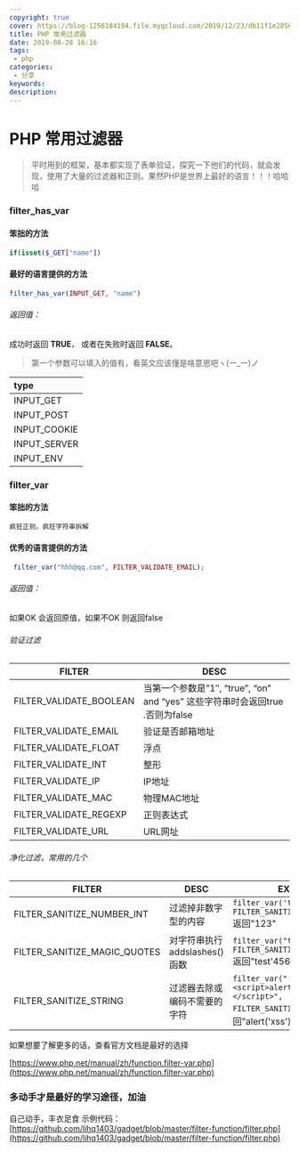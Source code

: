 ```yaml
---
copyright: true
cover: https://blog-1256184194.file.myqcloud.com/2019/12/23/db11f1e28564d.jpg
title: PHP 常用过滤器
date: 2019-08-28 16:16
tags:
 - php
categories:
 - 分享
keywords:
description:
---
```


# PHP 常用过滤器

> 平时用到的框架，基本都实现了表单验证，探究一下他们的代码，就会发现，使用了大量的过滤器和正则。果然PHP是世界上最好的语言！！！哈哈哈



### filter_has_var

#### 笨拙的方法

```php
if(isset($_GET["name"])
```

#### 最好的语言提供的方法

```php
filter_has_var(INPUT_GET, "name") 
```

######  返回值：

成功时返回 **TRUE**， 或者在失败时返回 **FALSE**。

> 第一个参数可以填入的值有，看英文应该懂是啥意思吧ヽ(ー_ー)ノ

| type         |
| :----------- |
| INPUT_GET    |
| INPUT_POST   |
| INPUT_COOKIE |
| INPUT_SERVER |
| INPUT_ENV    |

### **filter_var**

#### 笨拙的方法

```php
疯狂正则，疯狂字符串拆解
```

#### 优秀的语言提供的方法

```php
 filter_var("hhh@qq.com", FILTER_VALIDATE_EMAIL);
```

###### 返回值：

如果OK 会返回原值，如果不OK 则返回false

###### 验证过滤

| FILTER                  | DESC                                                         |
| ----------------------- | ------------------------------------------------------------ |
| FILTER_VALIDATE_BOOLEAN | 当第一个参数是”1″, “true”, “on” and “yes” 这些字符串时会返回true .否则为false |
| FILTER_VALIDATE_EMAIL   | 验证是否邮箱地址                                             |
| FILTER_VALIDATE_FLOAT   | 浮点                                                         |
| FILTER_VALIDATE_INT     | 整形                                                         |
| FILTER_VALIDATE_IP      | IP地址                                                       |
| FILTER_VALIDATE_MAC     | 物理MAC地址                                                  |
| FILTER_VALIDATE_REGEXP  | 正则表达式                                                   |
| FILTER_VALIDATE_URL     | URL网址                                                      |

###### 净化过滤，常用的几个

| FILTER                       | DESC                 | EXEMPLE                                                      |
| ---------------------------- | -------------------- | ------------------------------------------------------------ |
| FILTER_SANITIZE_NUMBER_INT   | 过滤掉非数字型的内容 | ```filter_var('test123', FILTER_SANITIZE_NUMBER_INT)``` 返回"123" |
| FILTER_SANITIZE_MAGIC_QUOTES |       对字符串执行 addslashes() 函数               | ```filter_var("test'456", FILTER_SANITIZE_MAGIC_QUOTES)``` 返回"test\'456" |
| FILTER_SANITIZE_STRING       |    过滤器去除或编码不需要的字符                  |   ```filter_var("<script>alert('xss')</script>", FILTER_SANITIZE_STRING)``` 返回"alert(&#39;xss&#39;)" |



如果想要了解更多的话，查看官方文档是最好的选择

[https://www.php.net/manual/zh/function.filter-var.php](https://www.php.net/manual/zh/function.filter-var.php)

### 多动手才是最好的学习途径，加油

自己动手，丰衣足食 示例代码：[https://github.com/lihq1403/gadget/blob/master/filter-function/filter.php](https://github.com/lihq1403/gadget/blob/master/filter-function/filter.php)